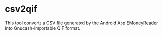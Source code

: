 # csv2qif

This tool converts a CSV file generated by the Android App [EMoneyReader](https://play.google.com/store/apps/details?id=com.kaemashita.android.emoneyreader) into Gnucash-importable QIF format.
